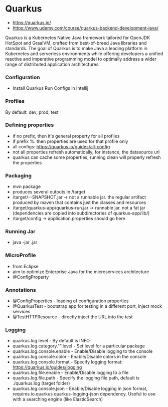 # Quarkus
- https://quarkus.io/
- https://www.udemy.com/course/quarkus-backend-development-java/

Quarkus is a Kubernetes Native Java framework tailored for OpenJDK HotSpot and GraalVM, crafted from best-of-breed Java libraries and standards. 
The goal of Quarkus is to make Java a leading platform in Kubernetes and serverless environments while offering developers a 
unified reactive and imperative programming model to optimally address a wider range of distributed application architectures.

### Configuration
* Install Quarkus Run Configs in Intellij

### Profiles
By default: dev, prod, test

### Defining properties
- if no prefix, then it's general property for all profiles
- if prefix %<profile-name>. then properties are used for that profile only
- all configs: https://quarkus.io/guides/all-config
- not all properties refresh automatically, for instance, the datasource url
- quarkus can cache some properties, running clean will properly refresh the properties

### Packaging
- mvn package
- produces several outputs in /target
- /target/<app>-<app-version>-SNAPSHOT.jar -> not a runnable jar. the regular artifact produced by maven that contains just the classes and resources
- /target/quarkus-app/quarkus-run.jar -> runnable jar. not a fat jar (dependencies are copied into subdirectories of quarkus-app/lib/)
- /target/config -> application.properties should go here

### Running Jar
- java -jar <jar-name>.jar

### MicroProfile
- from Eclipse
- aim to optimize Enterprise Java for the microservices architecture
- @ConfigProperty

### Annotations
- @ConfigProperties - loading of configuration properties
- @QuarkusTest - bootstrap app for testing in a different port, inject mock services
- @TestHTTPResource - directly inject the URL into the test

### Logging
- quarkus.log.level - By default is INFO
- quarkus.log.category."<package-name>".level - Set level for a particular package
- quarkus.log.console.enable - Enable/Disable logging to the console
- quarkus.log.console.color - Enable/Disable colors in the console
- quarkus.log.console.format - Specify logging format: https://quarkus.io/guides/logging
- quarkus.log.file.enable - Enable/Disable logging to a file
- quarkus.log.file.path - Specify the logging file path, default is ./quarkus.log (target folder)
- quarkus.log.console.json - Enable/Disable logging in json format, requires io.quarkus quarkus-logging-json dependency. Useful to use with a searching engine (like ElasticSearch)